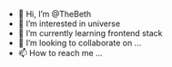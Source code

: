 - 👋 Hi, I’m @TheBeth
- 👀 I’m interested in universe
- 🌱 I’m currently learning frontend stack
- 💞️ I’m looking to collaborate on ...
- 📫 How to reach me ...

<!---
TheBeth/TheBeth is a ✨ special ✨ repository because its `README.md` (this file) appears on your GitHub profile.
You can click the Preview link to take a look at your changes.
--->
